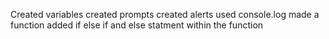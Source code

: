 Created variables 
created prompts 
created alerts 
used console.log
made a function 
added if else if and else statment within the function 